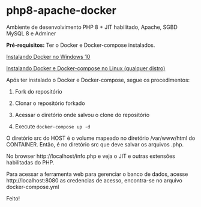 # php8-apache-docker
Ambiente de desenvolvimento PHP 8 + JIT habilitado, Apache, SGBD MySQL 8 e Adminer

**Pré-requisitos:** Ter o Docker e Docker-compose instalados.


[Instalando Docker no Windows 10](https://mundodacomputacaointegral.blogspot.com/2019/10/instalando-o-docker-no-windows.html)

[Instalando Docker e Docker-compose no Linux (qualquer distro)](https://mundodacomputacaointegral.blogspot.com/2019/10/instalando-docker-e-docker-compose-no-Linux.html)

Após ter instalado o Docker e Docker-compose, segue os procedimentos: 

1. Fork do repositório

2. Clonar o repositório forkado

3. Acessar o diretório onde salvou o clone do repositório

4. Execute `docker-compose up -d`

O diretório src do HOST é o volume mapeado no diretório /var/www/html do CONTAINER. Então, é no diretório src que deve salvar os arquivos .php.

No browser http://localhost/info.php e veja o JIT e outras extensões habilitadas do PHP.

Para acessar a ferramenta web para gerenciar o banco de dados, acesse http://localhost:8080 as credencias de acesso, encontra-se no arquivo docker-compose.yml

Feito!
